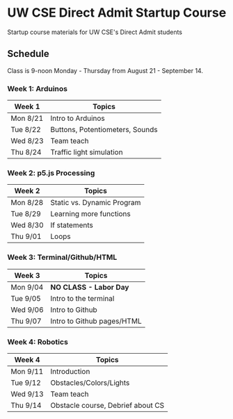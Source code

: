 # UW CSE Direct Admit Startup Course
Startup course materials for UW CSE's Direct Admit students

## Schedule
Class is 9-noon Monday - Thursday from August 21 - September 14.

### Week 1: Arduinos

| Week 1   | Topics
|--------- |----------------
| Mon 8/21 | Intro to Arduinos
| Tue 8/22 | Buttons, Potentiometers, Sounds
| Wed 8/23 | Team teach
| Thu 8/24 | Traffic light simulation

### Week 2: p5.js Processing

| Week 2   | Topics
|--------- |----------------
| Mon 8/28 | Static vs. Dynamic Program
| Tue 8/29 | Learning more functions
| Wed 8/30 | If statements
| Thu 9/01 | Loops

<!--
Assignment Ideas:
1. Susan's Robot
2. Design a Home
3. Interactive Monster
4. Pong
-->

### Week 3: Terminal/Github/HTML

| Week 3   | Topics
|--------- |----------------
| Mon 9/04 | **NO CLASS - Labor Day**
| Tue 9/05 | Intro to the terminal
| Wed 9/06 | Intro to Github
| Thu 9/07 | Intro to Github pages/HTML

### Week 4: Robotics

| Week 4   | Topics
|--------- |----------------
| Mon 9/11 | Introduction
| Tue 9/12 | Obstacles/Colors/Lights
| Wed 9/13 | Team teach
| Thu 9/14 | Obstacle course, Debrief about CS

